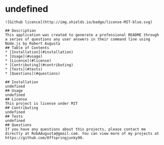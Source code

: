 # undefined
    ![Github licence](http://img.shields.io/badge/license-MIT-blue.svg)
    
    ## Description 
    This application was created to generate a professional README through a series of questions any user answers in their command line using Node.js by Robert Augusta
    ## Table of Contents
    * [Installation](#installation)
    * [Usage](#usage)
    * [License](#license)
    * [Contributing](#contributing)
    * [Tests](#tests)
    * [Questions](#questions)
    
    ## Installation 
    undefined
    ## Usage 
    undefined
    ## License 
    This project is license under MIT
    ## Contributing 
    undefined
    ## Tests
    undefined
    ## Questions
    If you have any questions about this projects, please contact me directly at RobAAugusta@gmail.com. You can view more of my projects at https://github.com/Offspringjunky90.
  